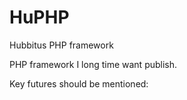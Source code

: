 HuPHP
=====
Hubbitus PHP framework

PHP framework I long time want publish.

Key futures should be mentioned:
